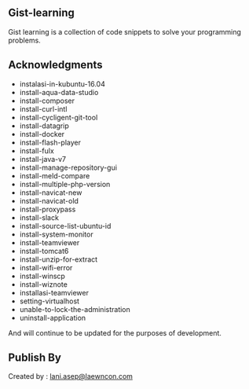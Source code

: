 ## Gist-learning

Gist learning is a collection of code snippets to solve your programming problems.

## Acknowledgments
* instalasi-in-kubuntu-16.04
* install-aqua-data-studio
* install-composer
* install-curl-intl
* install-cycligent-git-tool
* install-datagrip
* install-docker
* install-flash-player
* install-fulx
* install-java-v7
* install-manage-repository-gui
* install-meld-compare
* install-multiple-php-version
* install-navicat-new
* install-navicat-old
* install-proxypass
* install-slack
* install-source-list-ubuntu-id
* install-system-monitor
* install-teamviewer
* install-tomcat6
* install-unzip-for-extract
* install-wifi-error
* install-winscp
* install-wiznote
* installasi-teamviewer
* setting-virtualhost
* unable-to-lock-the-administration
* uninstall-application

And will continue to be updated for the purposes of development.

## Publish By
Created by : lani.asep@laewncon.com




